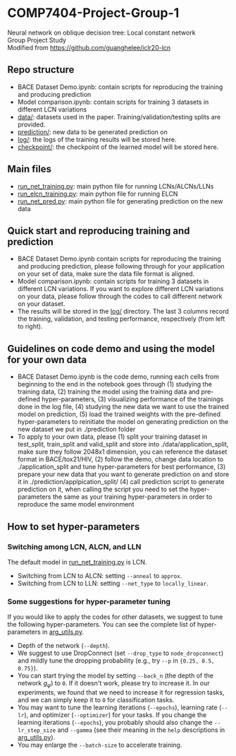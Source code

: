 # COMP7404-Project-Group-1
Neural network on oblique decision tree: Local constant network <br />
Group Project Study <br />
Modified from https://github.com/guanghelee/iclr20-lcn

## Repo structure

* BACE Dataset Demo.ipynb: contain scripts for reproducing the training and producing prediction
* Model comparison.ipynb: contain scripts for training 3 datasets in different LCN variations
* [data/](data/): datasets used in the paper. Training/validation/testing splits are provided. 
* [prediction/](prediction/): new data to be generated prediction on
* [log/](log/): the logs of the training results will be stored here.
* [checkpoint/](checkpoint/): the checkpoint of the learned model will be stored here. 

## Main files

* [run_net_training.py](run_net_training.py): main python file for running LCNs/ALCNs/LLNs
* [run_elcn_training.py](run_elcn_training.py): main python file for running ELCN
* [run_net_pred.py](run_net_pred.py): main python file for generating prediction on the new data

## Quick start and reproducing training and prediction


* BACE Dataset Demo.ipynb contain scripts for reproducing the training and producing prediction, please following through for your application on your set of data, make sure the data file format is aligned.
* Model comparison.ipynb: contain scripts for training 3 datasets in different LCN variations. If you want to explore different LCN variations on your data, please follow through the codes to call different network on your dataset.
* The results will be stored in the [log/](log/) directory. The last 3 columns record the training, validation, and testing performance, respectively (from left to right). 

## Guidelines on code demo and using the model for your own data


* BACE Dataset Demo.ipynb is the code demo, running each cells from beginning to the end in the notebook goes through (1) studying the training data, (2) training the model using the training data and pre-defined hyper-parameters, (3) visualizing performance of the trainings done in the log file, (4) studying the new data we want to use the trained model on prediction, (5) load the trained weights with the pre-defined hyper-parameters to reinitiate the model on generating prediction on the new dataset we put in ./prediction folder
* To apply to your own data, please (1) split your training dataset in test_split, train_split and valid_split and store into ./data/application_split, make sure they follow 2048x1 dimension, you can reference the dataset format in BACE/tox21/HIV, (2) follow the demo, change data location to ./application_split and tune hyper-parameters for best performance, (3) prepare your new data that you want to generate prediction on and store it in ./prediction/applpication_split/ (4) call prediction script to generate prediction on it, when calling the script you need to set the hyper-parameters the same as your training hyper-parameters in order to reproduce the same model environment


## How to set hyper-parameters

### Switching among LCN, ALCN, and LLN

The default model in [run_net_training.py](run_net_training.py) is LCN. 

* Switching from LCN to ALCN: setting `--anneal` to `approx`.
* Switching from LCN to LLN: setting `--net_type` to `locally_linear`.

### Some suggestions for hyper-parameter tuning

If you would like to apply the codes for other datasets, we suggest to tune the following hyper-parameters. You can see the complete list of hyper-parameters in [arg_utils.py](arg_utils.py). 

* Depth of the network (`--depth`).
* We suggest to use DropConnect (set `--drop_type` to `node_dropconnect`) and mildly tune the dropping probability (e.g., try `--p` in `{0.25, 0.5, 0.75}`).
* You can start trying the model by setting `--back_n` (the depth of the network *g<sub>&phi;</sub>*) to `0`. If it doesn't work, please try to increase it. In our experiments, we found that we need to increase it for regression tasks, and we can simply keep it to `0` for classification tasks. 
* You may want to tune the learning iterations (`--epochs`), learning rate (`--lr`), and optimizer (`--optimizer`) for your tasks. If you change the learning iterations (`--epochs`), you probably should also change the `--lr_step_size` and `--gamma` (see their meaning in the `help` descriptions in [arg_utils.py](arg_utils.py)).
* You may enlarge the `--batch-size` to accelerate training. 

